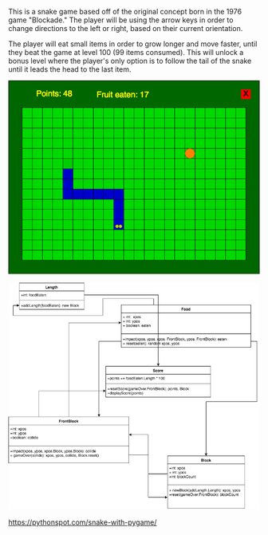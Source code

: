 This is a snake game based off of the original concept born in the 1976 game "Blockade."
The player will be using the arrow keys in order to change directions to the left or right, based on their current orientation. 

The player will eat small items in order to grow longer and move faster, until they beat the game at level 100 (99 items consumed). This will unlock a bonus level where the player's only option is to follow the tail of the snake until it leads the head to the last item.

![Snake](https://github.com/Cosmaniac/PythonGroupGame/blob/master/SnakeGame/Snake.png)

![SnakeGame](https://github.com/Cosmaniac/PythonGroupGame/blob/master/SnakeGame/SnakeGame.png)

https://pythonspot.com/snake-with-pygame/
